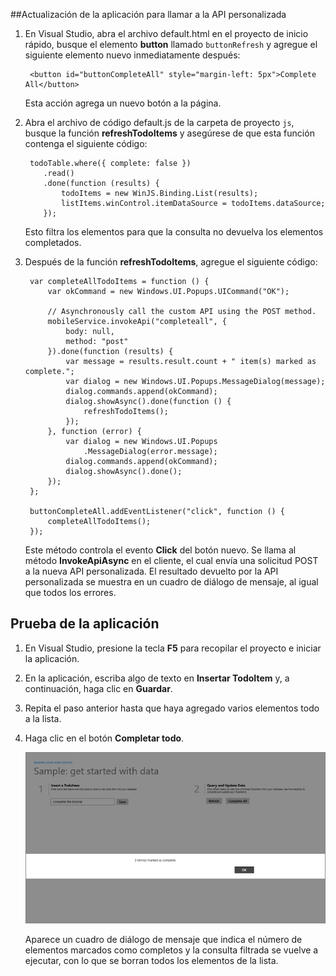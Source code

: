 
##<a name="update-app"></a>Actualización de la aplicación para llamar a la API personalizada

1. En Visual Studio, abra el archivo default.html en el proyecto de inicio rápido, busque el elemento **button** llamado `buttonRefresh` y agregue el siguiente elemento nuevo inmediatamente después: 

		<button id="buttonCompleteAll" style="margin-left: 5px">Complete All</button>

	Esta acción agrega un nuevo botón a la página.

2. Abra el archivo de código default.js de la carpeta de proyecto `js`, busque la función **refreshTodoItems** y asegúrese de que esta función contenga el siguiente código:

	    todoTable.where({ complete: false })
	       .read()
	       .done(function (results) {
	           todoItems = new WinJS.Binding.List(results);
	           listItems.winControl.itemDataSource = todoItems.dataSource;
	       });            

	Esto filtra los elementos para que la consulta no devuelva los elementos completados.

3. Después de la función **refreshTodoItems**, agregue el siguiente código:

		var completeAllTodoItems = function () {
		    var okCommand = new Windows.UI.Popups.UICommand("OK");
		
		    // Asynchronously call the custom API using the POST method. 
		    mobileService.invokeApi("completeall", {
		        body: null,
		        method: "post"
		    }).done(function (results) {
		        var message = results.result.count + " item(s) marked as complete.";
		        var dialog = new Windows.UI.Popups.MessageDialog(message);
		        dialog.commands.append(okCommand);
		        dialog.showAsync().done(function () {
		            refreshTodoItems();
		        });
		    }, function (error) {
		        var dialog = new Windows.UI.Popups
		            .MessageDialog(error.message);
		        dialog.commands.append(okCommand);
		        dialog.showAsync().done();
		    });
		};

        buttonCompleteAll.addEventListener("click", function () {
            completeAllTodoItems();
        });

	Este método controla el evento **Click** del botón nuevo. Se llama al método **InvokeApiAsync** en el cliente, el cual envía una solicitud POST a la nueva API personalizada. El resultado devuelto por la API personalizada se muestra en un cuadro de diálogo de mensaje, al igual que todos los errores.

## <a name="test-app"></a>Prueba de la aplicación

1. En Visual Studio, presione la tecla **F5** para recopilar el proyecto e iniciar la aplicación.

2. En la aplicación, escriba algo de texto en **Insertar TodoItem** y, a continuación, haga clic en **Guardar**.

3. Repita el paso anterior hasta que haya agregado varios elementos todo a la lista.

4. Haga clic en el botón **Completar todo**.

  	![](./media/mobile-services-windows-store-javascript-call-custom-api/mobile-custom-api-windows-store-completed.png)

	Aparece un cuadro de diálogo de mensaje que indica el número de elementos marcados como completos y la consulta filtrada se vuelve a ejecutar, con lo que se borran todos los elementos de la lista.

<!---HONumber=Oct15_HO3-->